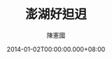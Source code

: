 ---
issue: 52
title: 澎湖好𨑨迌
author: 陳憲國
date: 2014-01-02T00:00:00.000+08:00
topic: 景點
difficulty: 1
wikidata: Q98095391
wikidata_link: https://www.wikidata.org/wiki/Q98095391
---